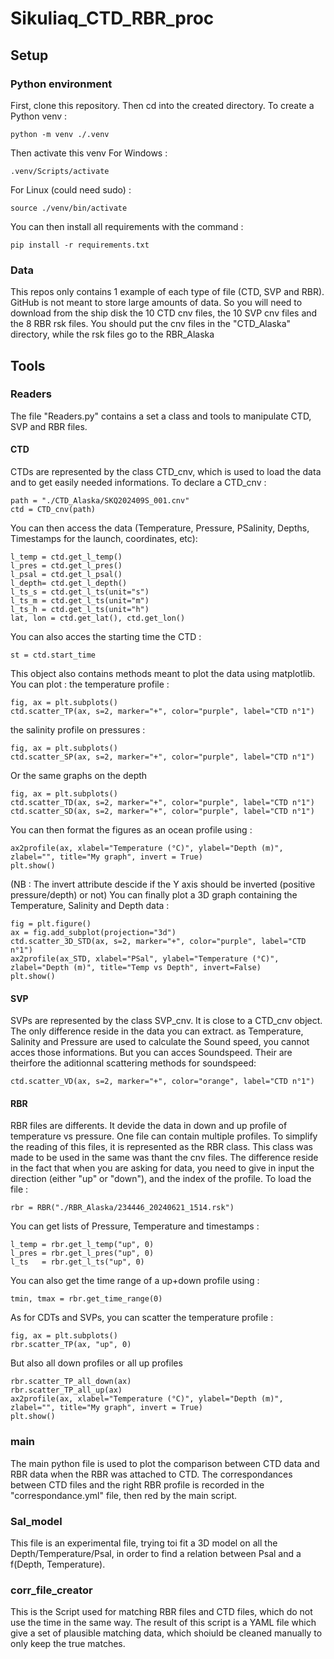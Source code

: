 # Sikuliaq_CTD_RBR_proc
## Setup
### Python environment
First, clone this repository. Then cd into the created directory. To create a Python venv :
```
python -m venv ./.venv
```
Then activate this venv
For Windows :
```
.venv/Scripts/activate
```
For Linux (could need sudo) :
```
source ./venv/bin/activate
```
You can then install all requirements with the command :
```
pip install -r requirements.txt
```
### Data
This repos only contains 1 example of each type of file (CTD, SVP and RBR). GitHub is not meant to store large amounts of data. So you will need to download from the ship disk the 10 CTD cnv files, the 10 SVP cnv files and the 8 RBR rsk files.
You should put the cnv files in the "CTD_Alaska" directory, while the rsk files go to the RBR_Alaska
## Tools
### Readers
The file "Readers.py" contains a set a class and tools to manipulate CTD, SVP and RBR files.
#### CTD
CTDs are represented by the class CTD_cnv, which is used to load the data and to get easily needed informations.
To declare a CTD_cnv :
```
path = "./CTD_Alaska/SKQ202409S_001.cnv"
ctd = CTD_cnv(path)
```
You can then access the data (Temperature, Pressure, PSalinity, Depths, Timestamps for the launch, coordinates, etc): 
```
l_temp = ctd.get_l_temp()
l_pres = ctd.get_l_pres()
l_psal = ctd.get_l_psal()
l_depth= ctd.get_l_depth()
l_ts_s = ctd.get_l_ts(unit="s")
l_ts_m = ctd.get_l_ts(unit="m")
l_ts_h = ctd.get_l_ts(unit="h")
lat, lon = ctd.get_lat(), ctd.get_lon()
```
You can also acces the starting time the CTD :
```
st = ctd.start_time
```
This object also contains methods meant to plot the data using matplotlib. You can plot :
the temperature profile :
```
fig, ax = plt.subplots()
ctd.scatter_TP(ax, s=2, marker="+", color="purple", label="CTD n°1")
```
the salinity profile on pressures :
```
fig, ax = plt.subplots()
ctd.scatter_SP(ax, s=2, marker="+", color="purple", label="CTD n°1")
```
Or the same graphs on the depth
```
fig, ax = plt.subplots()
ctd.scatter_TD(ax, s=2, marker="+", color="purple", label="CTD n°1")
ctd.scatter_SD(ax, s=2, marker="+", color="purple", label="CTD n°1")
```
You can then format the figures as an ocean profile using :
```
ax2profile(ax, xlabel="Temperature (°C)", ylabel="Depth (m)", zlabel="", title="My graph", invert = True)
plt.show()
```
(NB : The invert attribute descide if the Y axis should be inverted (positive pressure/depth) or not)
You can finally plot a 3D graph containing the Temperature, Salinity and Depth data :
```
fig = plt.figure()
ax = fig.add_subplot(projection="3d")
ctd.scatter_3D_STD(ax, s=2, marker="+", color="purple", label="CTD n°1")
ax2profile(ax_STD, xlabel="PSal", ylabel="Temperature (°C)", zlabel="Depth (m)", title="Temp vs Depth", invert=False)
plt.show()
```
#### SVP
SVPs are represented by the class SVP_cnv. It is close to a CTD_cnv object. The only difference reside in the data you can extract. as Temperature, Salinity and Pressure are used to calculate the Sound speed, you cannot acces those informations. But you can acces Soundspeed. Their are theirfore the aditionnal scattering methods for soundspeed:
```
ctd.scatter_VD(ax, s=2, marker="+", color="orange", label="CTD n°1")
```
#### RBR
RBR files are differents. It devide the data in down and up profile of temperature vs pressure. One file can contain multiple profiles. To simplify the reading of this files, it is represented as the RBR class. This class was made to be used in the same was thant the cnv files. The difference reside in the fact that when you are asking for data, you need to give in input the direction (either "up" or "down"), and the index of the profile.
To load the file :
```
rbr = RBR("./RBR_Alaska/234446_20240621_1514.rsk")
```
You can get lists of Pressure, Temperature and timestamps :
```
l_temp = rbr.get_l_temp("up", 0)
l_pres = rbr.get_l_pres("up", 0)
l_ts   = rbr.get_l_ts("up", 0)
```
You can also get the time range of a up+down profile using :
```
tmin, tmax = rbr.get_time_range(0)
```
As for CDTs and SVPs, you can scatter the temperature profile :
```
fig, ax = plt.subplots()
rbr.scatter_TP(ax, "up", 0)
```
But also all down profiles or all up profiles
```
rbr.scatter_TP_all_down(ax)
rbr.scatter_TP_all_up(ax)
ax2profile(ax, xlabel="Temperature (°C)", ylabel="Depth (m)", zlabel="", title="My graph", invert = True)
plt.show()
```
### main
The main python file is used to plot the comparison between CTD data and RBR data when the RBR was attached to CTD. The correspondances between CTD files and the right RBR profile is recorded in the "correspondance.yml" file, then red by the main script.
### Sal_model
This file is an experimental file, trying toi fit a 3D model on all the Depth/Temperature/Psal, in order to find a relation between Psal and a f(Depth, Temperature).
### corr_file_creator
This is the Script used for matching RBR files and CTD files, which do not use the time in the same way. The result of this script is a YAML file which give a set of plausible matching data, which shoiuld be cleaned manually to only keep the true matches.
